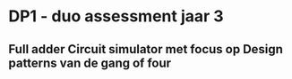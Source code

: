 # DP1 - duo assessment jaar 3
## Full adder Circuit simulator met focus op Design patterns van de gang of four
